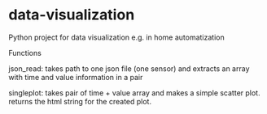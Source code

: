 # data-visualization
Python project for data visualization e.g. in home automatization

Functions

json_read: takes path to one json file (one sensor) and extracts an array with time
	   and value information in a pair

singleplot: takes pair of time + value array and makes a simple scatter plot.
	    returns the html string for the created plot.
